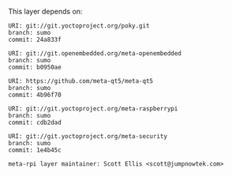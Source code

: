 This layer depends on:

    URI: git://git.yoctoproject.org/poky.git
    branch: sumo
    commit: 24a833f

    URI: git://git.openembedded.org/meta-openembedded
    branch: sumo
    commit: b0950ae

    URI: https://github.com/meta-qt5/meta-qt5
    branch: sumo
    commit: 4b96f70

    URI: git://git.yoctoproject.org/meta-raspberrypi 
    branch: sumo
    commit: cdb2dad

    URI: git://git.yoctoproject.org/meta-security
    branch: sumo
    commit: 1e4b45c

    meta-rpi layer maintainer: Scott Ellis <scott@jumpnowtek.com>
